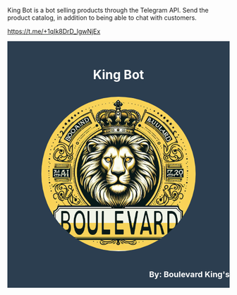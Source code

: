 King Bot is a bot selling products through the Telegram API. Send the product catalog, in addition to being able to chat with customers.

https://t.me/+1qIk8DrD_lgwNjEx

<div style="background-color:#2c3e50;color:#ffffff;text-align:center;padding-top:20px;">
    <h1><b>King Bot</b></h1>
    <figure style="display:inline-block;">
        <img style="width:350px;height:350px;border-radius:50%;" src="https://github.com/Cervantes21/king_bot/blob/main/BOULEVARD/Asset-1.png?raw=true" alt="Imagen Redonda">
    </figure>
    <footer><h3 style="font-size:18px;padding-bottom:20px;" align="right">By: <b>Boulevard King's</b></h3></footer>
</div>
